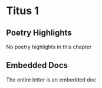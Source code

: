 # Titus 1

## Poetry Highlights

No poetry highlights in this chapter

## Embedded Docs

The entire letter is an embedded doc

